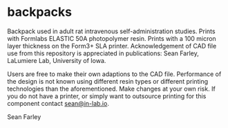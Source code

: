 # backpacks
Backpack used in adult rat intravenous self-administration studies. Prints with Formlabs ELASTIC 50A photopolymer resin. Prints with a 100 micron layer thickness on the Form3+ SLA printer. Acknowledgement of CAD file use from this repository is appreciated in publications: Sean Farley, LaLumiere Lab, University of Iowa. 

Users are free to make their own adaptions to the CAD file. Performance of the design is not known using different resin types or different printing technologies than the aforementioned. Make changes at your own risk. If you do not have a printer, or simply want to outsource printing for this component contact sean@in-lab.io. 

Sean Farley
